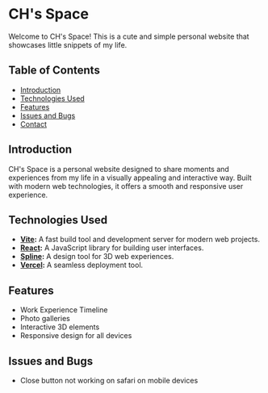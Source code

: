 # CH's Space

Welcome to CH's Space! This is a cute and simple personal website that showcases little snippets of my life.

## Table of Contents
- [Introduction](#introduction)
- [Technologies Used](#technologies-used)
- [Features](#features)
- [Issues and Bugs](#issues-and-bugs)
- [Contact](#contact)

## Introduction
CH's Space is a personal website designed to share moments and experiences from my life in a visually appealing and interactive way. Built with modern web technologies, it offers a smooth and responsive user experience.

## Technologies Used
- **[Vite](https://vitejs.dev/):** A fast build tool and development server for modern web projects.
- **[React](https://reactjs.org/):** A JavaScript library for building user interfaces.
- **[Spline](https://spline.design/):** A design tool for 3D web experiences.
- **[Vercel](https://vercel.com/signup):** A seamless deployment tool.

## Features
- Work Experience Timeline
- Photo galleries
- Interactive 3D elements
- Responsive design for all devices

## Issues and Bugs
- Close button not working on safari on mobile devices
